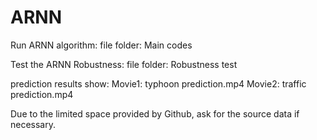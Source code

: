 # ARNN

Run ARNN algorithm:
file folder: Main codes

Test the ARNN Robustness:
file folder: Robustness test

prediction results show:
Movie1: typhoon prediction.mp4
Movie2: traffic prediction.mp4

Due to the limited space provided by Github, ask for the source data if necessary.
